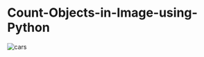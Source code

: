 # Count-Objects-in-Image-using-Python
![cars](https://user-images.githubusercontent.com/97463861/209334401-c16af458-7a86-4ac6-a748-0f325534c293.jpg)
